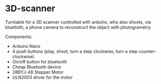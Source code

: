 # 3D-scanner
Turntable for a 3D scanner controlled with arduino, who also shoots, via bluettoth, a phone camera to reconstruct the object with photogrametry

Components:

- Arduino Nano
- 4 push buttons (play, shoot, turn a step clockwise, turn a step counter-clockwise)
- On/off button for bluetooth
- Cheap Bluetooth device
- 28BYJ-48 Stepper Motor 
- ULN2003 driver for the motor

